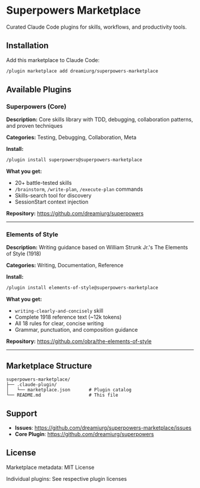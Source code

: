# Superpowers Marketplace

Curated Claude Code plugins for skills, workflows, and productivity tools.

## Installation

Add this marketplace to Claude Code:

```bash
/plugin marketplace add dreamiurg/superpowers-marketplace
```

## Available Plugins

### Superpowers (Core)

**Description:** Core skills library with TDD, debugging, collaboration patterns, and proven techniques

**Categories:** Testing, Debugging, Collaboration, Meta

**Install:**
```bash
/plugin install superpowers@superpowers-marketplace
```

**What you get:**
- 20+ battle-tested skills
- `/brainstorm`, `/write-plan`, `/execute-plan` commands
- Skills-search tool for discovery
- SessionStart context injection

**Repository:** https://github.com/dreamiurg/superpowers

---

### Elements of Style

**Description:** Writing guidance based on William Strunk Jr.'s The Elements of Style (1918)

**Categories:** Writing, Documentation, Reference

**Install:**
```bash
/plugin install elements-of-style@superpowers-marketplace
```

**What you get:**
- `writing-clearly-and-concisely` skill
- Complete 1918 reference text (~12k tokens)
- All 18 rules for clear, concise writing
- Grammar, punctuation, and composition guidance

**Repository:** https://github.com/obra/the-elements-of-style

---

## Marketplace Structure

```
superpowers-marketplace/
├── .claude-plugin/
│   └── marketplace.json       # Plugin catalog
└── README.md                  # This file
```

## Support

- **Issues**: https://github.com/dreamiurg/superpowers-marketplace/issues
- **Core Plugin**: https://github.com/dreamiurg/superpowers

## License

Marketplace metadata: MIT License

Individual plugins: See respective plugin licenses
